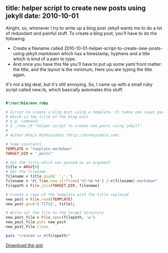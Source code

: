 title: helper script to create new posts using jekyll
date: 2010-10-01
---

Alright, so, whenever I try to write up a blog post Jekyll wants me to do a lot of redundant 
and painful stuff. To create a blog post, you'll have to do the following:

- Create a filename called 2010-10-01-helper-script-to-create-new-posts-using-jekyll.markdown
  which has a timestamp, hyphens and a title which is kind of a pain to type.
- And once you have this file you'll have to put up some yaml front matter: the
  title, and the layout is the minimum, Here you are typing the title again.

It's not a big deal, but it's still annoying. So, I came up with a small ruby
script called new.rb, which basically automates this stuff.


~~~ruby

#!/usr/bin/env ruby

# Script to create a blog post using a template. It takes one input parameter
# which is the title of the blog post
# e.g. command:
# $ ./new.rb "helper script to create new posts using jekyll"
#
# Author:Khaja Minhajuddin (http://minhajuddin.com)

# Some constants
TEMPLATE = "template.markdown"
TARGET_DIR = "_posts"

# Get the title which was passed as an argument
title = ARGV[0]
# Get the filename
filename = title.gsub(' ','-')
filename = "#{ Time.now.strftime('%Y-%m-%d') }-#{filename}.markdown" 
filepath = File.join(TARGET_DIR, filename)

# Create a copy of the template with the title replaced
new_post = File.read(TEMPLATE)
new_post.gsub!('TITLE', title);

# Write out the file to the target directory
new_post_file = File.open(filepath, 'w')
new_post_file.puts new_post
new_post_file.close

puts "created => #{filepath}"

~~~



[Download the gist][1]

  [1]:http://gist.github.com/604999#comments
